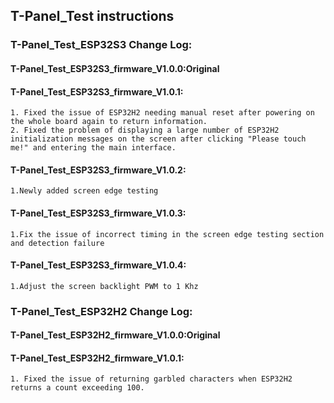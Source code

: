 <!--
 * @Description: None
 * @version: V1.0.0
 * @Author: LILYGO_L
 * @Date: 2023-09-12 18:12:36
 * @LastEditors: LILYGO_L
 * @LastEditTime: 2024-01-12 18:25:12
 * @License: GPL 3.0
-->
## T-Panel_Test instructions

### T-Panel_Test_ESP32S3 Change Log:
#### T-Panel_Test_ESP32S3_firmware_V1.0.0:Original
#### T-Panel_Test_ESP32S3_firmware_V1.0.1:
    1. Fixed the issue of ESP32H2 needing manual reset after powering on the whole board again to return information.
    2. Fixed the problem of displaying a large number of ESP32H2 initialization messages on the screen after clicking "Please touch me!" and entering the main interface.
#### T-Panel_Test_ESP32S3_firmware_V1.0.2:
    1.Newly added screen edge testing
#### T-Panel_Test_ESP32S3_firmware_V1.0.3:
    1.Fix the issue of incorrect timing in the screen edge testing section and detection failure
#### T-Panel_Test_ESP32S3_firmware_V1.0.4:
    1.Adjust the screen backlight PWM to 1 Khz

### T-Panel_Test_ESP32H2 Change Log:
#### T-Panel_Test_ESP32H2_firmware_V1.0.0:Original
#### T-Panel_Test_ESP32H2_firmware_V1.0.1:
    1. Fixed the issue of returning garbled characters when ESP32H2 returns a count exceeding 100.

